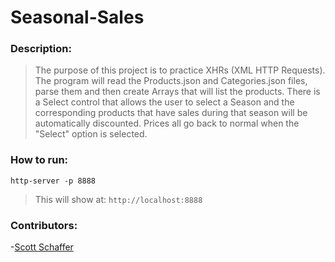 # Seasonal-Sales

### Description:
> The purpose of this project is to practice XHRs (XML HTTP Requests). The program will read the Products.json and Categories.json files, parse them and then create Arrays that will list the products. There is a Select control that allows the user to select a Season and the corresponding products that have sales during that season will be automatically discounted. Prices all go back to normal when the "Select" option is selected.

### How to run:
```
http-server -p 8888
```

> This will show at:
`http://localhost:8888`

### Contributors:
-[Scott Schaffer](https://github.com/scottpschaffer)